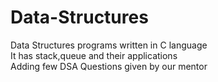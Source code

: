 # Data-Structures
Data Structures programs written in C language
<br>
It has stack,queue and their applications
<br>
Adding few DSA Questions given by our mentor
